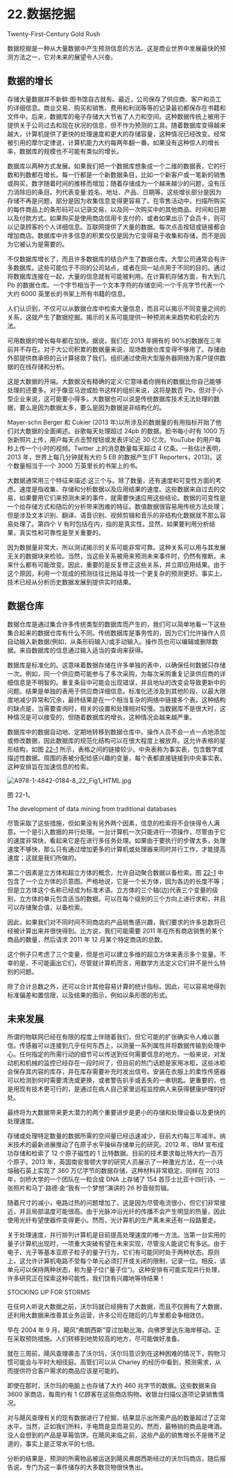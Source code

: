 # 22.数据挖掘

Twenty-First-Century Gold Rush

数据挖掘是一种从大量数据中产生预测信息的方法。这是商业世界中发展最快的预测方法之一，它对未来的展望令人兴奋。

## 数据的增长

存储大量数据并不新鲜:图书馆自古就有。最近，公司保存了供应商、客户和员工的详细信息。商业交易、购买和销售、费用和利润等等的记录最初都保存在书籍和文件中。后来，数据库的电子存储大大节省了人力和空间。这种数据传统上被用于提供关于公司过去和现在状况的信息，但不作为预测的工具。随着数据库变得越来越大，计算机提供了更快的处理速度和更大的存储容量，这种情况已经改变。经常被引用的摩尔定律说，计算机能力大约每两年翻一番。如果没有这种惊人的增长率，数据库的规模也不可能有类似的增长。

数据库以两种方式发展。如果我们把一个数据库想象成一个二维的数据表，它的行数和列数都在增长。每一行都是一个新数据条目，比如一个新客户或一笔新的销售或购买。数字随着时间的推移而增加；随着存储成为一个越来越少的问题，没有压力消除旧的条目。列代表变量:姓名、地址、产品、日期等。这些增长部分是因为存储不再是问题，部分是因为收集信息变得更容易了。在零售活动中，扫描所购买的每件商品上的条形码可以记录交易，以及同一次购买中的其他商品、时间和日期以及付款方式。如果购买是使用商店信用卡支付的，或者如果出示了会员卡，则可以记录顾客的个人详细信息。互联网提供了大量的数据。每次点击按钮或链接都会增加商店。数据库中许多信息的积累仅仅是因为它变得易于收集和存储，而不是因为它被认为是需要的。

不仅数据库增长了，而且许多数据库的结合产生了数据仓库。大型公司通常会有许多数据库。这些可能位于不同的公司站点，或者在同一站点用于不同的目的。通过将数据库连接在一起，大量的信息就有可能被利用。在计算机存储方面，有大到几 Pb 的数据仓库。一个字节相当于一个文本字符的存储空间:一个千兆字节代表一个大约 6000 英里长的书架上所有书籍的信息。

人们认识到，不仅可以从数据仓库中检索大量信息，而且可以揭示不同变量之间的关系，这就产生了数据挖掘。揭示的关系可能提供一种预测未来趋势和机会的方法。

可用数据的增长每年都在加快。据说，我们在 2013 年拥有的 90%的数据在三年前并不存在。对于大公司积累的数据量来说，现场数据仓库变得不够用了。存储由外部提供商承担的云计算拯救了我们。组织通过使用大型服务器网络为客户提供数据的在线存储和分析。

这是大数据的开端。大数据没有精确的定义:它意味着你拥有的数据比你自己能够处理的还要多。对于像亚马逊或脸书这样的组织来说，这将是数百 Pb，但对于小型企业来说，这可能要小得多。大数据也可以说是传统数据库技术无法处理的数据，要么是因为数据太多，要么是因为数据是非结构化的。

Mayer-schn Berger 和 Cukier (2013 年)以所涉及的数据量的有用指标开始了他们对大数据的全面阐述。谷歌每天处理超过 24pb 的数据。脸书每小时有 1000 万张新照片上传，用户每天点击赞按钮或发表评论近 30 亿次。YouTube 的用户每秒上传一个小时的视频。Twitter 上的消息数量每天超过 4 亿条。一些估计表明，2013 年，世界上每几分钟就有大约 5 EB 的数据产生(FT Reporters，2013)。这个数量相当于一个 3000 万英里长的书架上的书。

大数据通常用三个特征来描述:这三个与。除了数量，还有速度和可变性方面的考虑。速度是指收集、存储和分析数据以及应用结果的速度。这些数据来自过去的交易，如果要用它们来预测未来的事件，就需要快速应用这些结论。数据的可变性是一个给存储方式和随后的分析带来困难的特征。数值数据很容易用传统方法处理；但是涉及文本识别、翻译、语音识别、视频剪辑和音乐的非结构化数据就不那么容易处理了。第四个 V 有时包括在内，指的是真实性。显然，如果要利用分析结果，真实性和可靠性是至关重要的。

因为数据量非常大，所以测试揭示的关系可能非常可靠。这种关系可以用与其发展无关的数据块来检验。当然，当这些关系被用来预测未来事件时，仍然有推断。未来什么都有可能改变。因此，重要的是反复修正这些关系，并立即应用结果。由于这个原因，利用一个现成的预测往往比拖延寻找一个更复杂的预测更好。事实上，技术已经从分析历史数据发展到提供实时结果。

## 数据仓库

数据仓库是通过集合许多传统类型的数据库而产生的，我们可以简单地看一下这些集合起来的数据仓库有什么不同。传统数据库是事务性的，因为它们允许操作人员自动输入新数据(例如，从条形码输入)或手动输入。操作员也可以编辑或删除数据。来自数据库的信息通过输入适当的查询来获得。

数据库是标准化的。这意味着数据存储在许多单独的表中，以确保任何数据只存储一次。例如，同一个供应商可能参与了多次采购，为每次采购重复记录供应商的详细信息是不明智的。重复条目中可能会出现错误，并且地址的改变会导致更新中的问题。结果是单独的表用于供应商详细信息。标准化还涉及到其他阶段，以最大限度地减少异常和冗余，最终结果是在一个相当复杂的网络中链接多个表。这种结构的缺点是，当需要查询时，相关的设置和处理相对较慢。当数据库不是很大时，这种情况是可以接受的，但随着数据库的增长，这种情况会越来越严重。

数据库中的数据自动地、定期地转移到数据仓库中。操作人员不会一点一点地添加或修改数据，因此数据库的规范化结构可以在很大程度上被放弃。这允许表格的星形结构，如图 [22-1](#Fig1) 所示，表格之间的链接较少。中央表称为事实表，包含数字或描述性数据。周围的表被分配给感兴趣的变量，每个表都直接链接到中央事实表。这种安排旨在加速信息的检索。

![A978-1-4842-0184-8_22_Fig1_HTML.jpg](img/A978-1-4842-0184-8_22_Fig1_HTML.jpg)

图 22-1。

The development of data mining from traditional databases

尽管采取了这些措施，但如果没有另外两个因素，信息的检索将不会快得令人满意。一个是引入数据的并行处理。一台计算机一次只能进行一项操作，尽管由于它的速度非常快，看起来它是在进行多任务处理。如果由于要执行的步骤太多，处理速度不够快，那么只有通过增加更多的计算机或处理器来同时并行工作，才能提高速度；这就是我们所做的。

第二个因素是立方体和超立方体的概念，允许自动聚合数据以备检索。图 [22-1](#Fig1) 中包含了一个立方体的示意图。严格地说，它是一个长方体，因为各边的长度不等；但是立方体这个名称已经成为标准术语。立方体的三个轴(边)代表三个变量的级别，立方体的单元包含适当的数据。可以在每个级别的三个方向上进行求和，并且可以存储聚合值，以备检索。

因此，如果我们对不同时间不同商店的产品销售感兴趣，我们要求的许多总数将已经被计算出来并很快得到。比方说，我们可能需要 2011 年在所有商店销售的某个商品的数量，然后请求 2011 年 12 月某个特定商店的总数。

这个例子只考虑了三个变量，但是也可以建立多维的超立方体来表示多个变量。不幸的是，不可能画出它们，尽管就计算机而言，用数学方法定义它们并不是什么特别的问题。

除了合计总数之外，还可以合计其他容易计算的统计指标。因此，可以容易地得到标准偏差和置信限，以及结果的图示，例如以条形图的形式。

## 未来发展

所谓的物联网已经在有限的程度上伴随着我们，但它可能的扩张确实令人难以置信。传感器可以连接到几乎任何东西上，以测量一系列属性并将数据传输到处理中心。任何指定的所需行动的细节可以传送到任何需要信息的地方。一般来说，对发动机和机械的监控已经存在一段时间了，但目前的热门话题是家用冰柜，这些冰柜会保存其内容的库存，并在库存需要补充时发出信号。安装在衣服上的柔性传感器可以检测到何时需要清洗或更换，或者警告扒手或丢失的一串钥匙。更重要的，也是用现有技术更可行的，是通过在病人自己家里远程监控病人来获得健康护理的好处。

最终将为大数据带来更大潜力的两个重要进步是更小的存储和处理设备以及更快的处理速度。

存储或处理特定数量的数据所需的空间量已经迅速减少，目前大约每三年减半。纳米技术的最新进展推动了在原子水平操纵存储单元的研究。2012 年，IBM 宣布成功存储和检索了 12 个原子磁性的 1 比特数据。目前的技术要求每比特大约一百万个原子。2013 年，英国南安普顿大学的研究人员展示了一种激光方法，在一小块熔融石英上实现了 360 万亿字节的数据存储，这种材料非常稳定。同样在 2013 年，剑桥大学的一个团队在一粒合成 DNA 上存储了 154 首莎士比亚十四行诗、一张照片和马丁·路德·金“我有一个梦想”演讲的 26 秒音频剪辑。

随着尺寸的减小，电路过热的问题增加了。这是因为尽管电流很小，但它们非常接近，并且局部温度可能很高。由于光脉冲沿光纤的传播不会产生明显的热量，因此使用光纤有望使器件变得更小。然而，光计算机的生产离未来还有一段路要走。

关于处理速度，并行排列计算机是目前提高处理速度的唯一方法。当第一台实用的量子计算机出现时，一项重大突破有望在未来实现，尽管没人能说它有多远。由于电子、光子等基本亚原子粒子的量子行为，它们有可能同时处于两种状态。原则上，这允许计算机电路不受每个单元必须打开或关闭的限制，记录一位。相反，该单元可以保持两种状态，称为量子位(“量子位”)。这种安排有可能实现并行处理，许多研究正在探索这种可能性。我们饶有兴趣地等待结果！

STOCKING UP FOR STORMS

在任何人听说大数据之前，沃尔玛就已经拥有了大数据，而且不仅拥有了大数据，还利用大数据来改善其业务运营，许多公司在随后的几年里都会争相效仿。

早在 2004 年 9 月，飓风“弗朗西斯”穿过加勒比海，向佛罗里达东海岸移动。正在采取预防措施。人们转移到地势较高的地方，尽可能做好准备。

就在三周前，飓风查理袭击了沃尔玛，沃尔玛意识到在这种困难的情况下，购物习惯可能会与平时大相径庭。高管们可以从 Charley 的经历中看到，预测需求，从而提供符合客户需求的商品应该是可能的。

即使在那时，沃尔玛的电脑上也存储了大约 460 兆字节的数据。这些数据来自 3600 家商店，每周约有 1 亿顾客在这些商店购物。收银台扫描仪逐项记录销售情况。

对与飓风查理有关的现有数据进行了挖掘，结果显示出所需产品的数量超过了正常水平。当然，正如我们所料，手电筒是显而易见的。然而，最畅销的商品是啤酒。没人会想到的产品是草莓馅饼。在飓风来临之前，这些产品的销售增长不是微不足道的，事实上是正常水平的七倍。

分析的结果是，预测的所需物品被运送到飓风弗朗西斯经过的沃尔玛商店，随后报告说，专门为这一事件储存的大多数货物很快售出。
